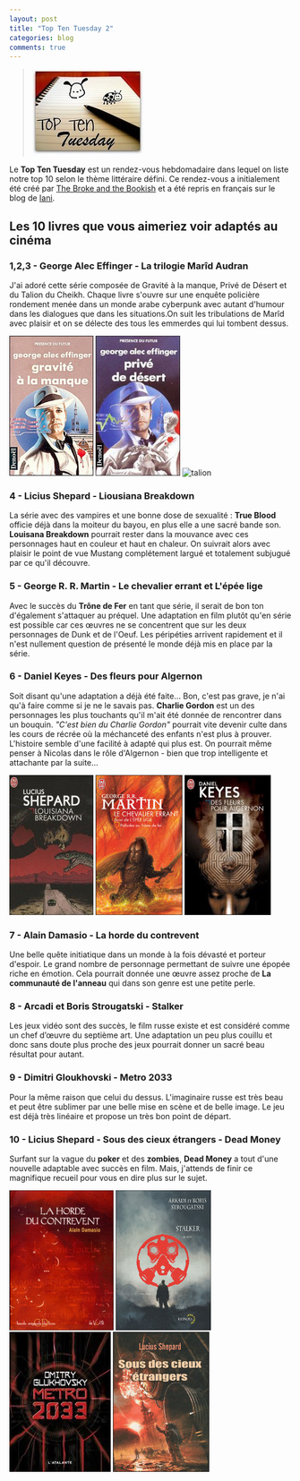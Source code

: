 ```yaml
---
layout: post
title: "Top Ten Tuesday 2"
categories: blog
comments: true
---
```


> ![Top Ten Tuesday](https://github.com/homeostasie/bouquins/raw/master/_pics/blog/2012/03-ttt.jpg)

Le **Top Ten Tuesday** est un rendez-vous hebdomadaire dans lequel on liste notre top 10 selon le thème littéraire défini. Ce rendez-vous a initialement été créé par [The Broke and the Bookish](http://brokeandbookish.blogspot.com/) et a été repris en français sur le blog de [Iani](http://lectures-iani.blogspot.com/).

## Les 10 livres que vous aimeriez voir adaptés au cinéma

### 1,2,3 - George Alec Effinger - La trilogie Marîd Audran

J'ai adoré cette série composée de Gravité à la manque, Privé de Désert et du Talion du Cheikh. Chaque livre s'ouvre sur une enquête policière rondement menée dans un monde arabe cyberpunk avec autant d'humour dans les dialogues que dans les situations.On suit les tribulations de Marîd avec plaisir et on se délecte des tous les emmerdes qui lui tombent dessus.

![gravite](https://github.com/homeostasie/bouquins/raw/master/_pics/blog/2012/23-ttt-1.jpg) ![privé](https://github.com/homeostasie/bouquins/raw/master/_pics/blog/2012/23-ttt-2.jpg) ![talion](/https://github.com/homeostasie/bouquins/raw/master/_pics/blog/2012/23-ttt-3.jpg) 

### 4 - Licius Shepard - Liousiana Breakdown

La série avec des vampires et une bonne dose de sexualité : **True Blood** officie déjà dans la moiteur du bayou, en plus elle a une sacré bande son. **Louisana Breakdown** pourrait rester dans la mouvance avec ces personnages haut en couleur et haut en chaleur. On suivrait alors avec plaisir le point de vue Mustang complétement largué et totalement subjugué par ce qu'il découvre. 

### 5 - George R. R. Martin - Le chevalier errant et L'épée lige

Avec le succès du **Trône de Fer** en tant que série, il serait de bon ton d'également s'attaquer au préquel. Une adaptation en film plutôt qu'en série est possible car ces œuvres ne se concentrent que sur les deux personnages de Dunk et de l'Oeuf. Les péripéties arrivent rapidement et il n'est nullement question de présenté le monde déjà mis en place par la série.

### 6 - Daniel Keyes - Des fleurs pour Algernon

Soit disant qu'une adaptation a déjà été faite... Bon, c'est pas grave, je n'ai qu'à faire comme si je ne le savais pas. **Charlie Gordon** est un des personnages les plus touchants qu'il m'ait été donnée de rencontrer dans un bouquin. *"C'est bien du Charlie Gordon"* pourrait vite devenir culte dans les cours de récrée où la méchanceté des enfants n'est plus à prouver. L'histoire semble d'une facilité à adapté qui plus est. On pourrait même penser à Nicolas dans le rôle d'Algernon - bien que trop intelligente et attachante par la suite...

![Louisiana](https://github.com/homeostasie/bouquins/raw/master/_pics/blog/2012/23-ttt-4.jpg) ![chevalier](https://github.com/homeostasie/bouquins/raw/master/_pics/blog/2012/23-ttt-5.jpg) ![Algernon](https://github.com/homeostasie/bouquins/raw/master/_pics/blog/2012/23-ttt-6.jpg)

### 7 - Alain Damasio - La horde du contrevent

Une belle quête initiatique dans un monde à la fois dévasté et porteur d'espoir. Le grand nombre de personnage permettant de suivre une épopée riche en émotion. Cela pourrait donnée une œuvre assez proche de **La communauté de l'anneau** qui dans son genre est une petite perle.

### 8 - Arcadi et Boris Strougatski - Stalker

Les jeux vidéo sont des succès, le film russe existe et est considéré comme un chef d’œuvre du septième art. Une adaptation un peu plus couillu et donc sans doute plus proche des jeux pourrait donner un sacré beau résultat pour autant.

### 9 - Dimitri Gloukhovski - Metro 2033

Pour la même raison que celui du dessus. L'imaginaire russe est très beau et peut être sublimer par une belle mise en scène et de belle image. Le jeu est déjà très linéaire et propose un très bon point de départ.

### 10 - Licius Shepard - Sous des cieux étrangers - Dead Money

Surfant sur la vague du **poker** et des **zombies**, **Dead Money** a tout d'une nouvelle adaptable avec succès en film. Mais, j'attends de finir ce magnifique recueil pour vous en dire plus sur le sujet.

![horde](https://github.com/homeostasie/bouquins/raw/master/_pics/blog/2012/23-ttt-7.jpg) ![stalker](https://github.com/homeostasie/bouquins/raw/master/_pics/blog/2012/23-ttt-8.jpg) ![metro](https://github.com/homeostasie/bouquins/raw/master/_pics/blog/2012/23-ttt-9.jpg) ![Dead Money](https://github.com/homeostasie/bouquins/raw/master/_pics/blog/2012/23-ttt-10.jpg)
